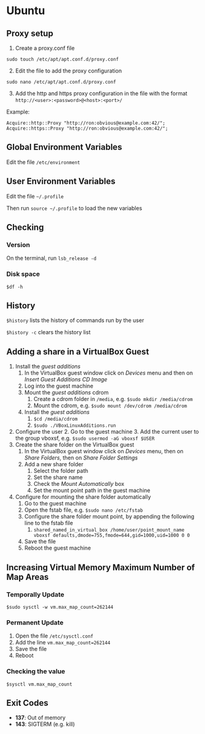 # Ubuntu

## Proxy setup
1. Create a proxy.conf file
```
sudo touch /etc/apt/apt.conf.d/proxy.conf
```

2. Edit the file to add the proxy configuration
```
sudo nano /etc/apt/apt.conf.d/proxy.conf
```

3. Add the http and https proxy configuration in the file with the format `http://<user>:<password>@<host>:<port>/`

Example:
```
Acquire::http::Proxy "http://ron:obvious@example.com:42/";
Acquire::https::Proxy "http://ron:obvious@example.com:42/";
```
## Global Environment Variables

Edit the file `/etc/environment`

## User Environment Variables

Edit the file `~/.profile`

Then run `source ~/.profile` to load the new variables

## Checking 

### Version

On the terminal, run `lsb_release -d`

### Disk space

`$df -h`

## History

`$history` lists the history of commands run by the user

`$history -c` clears the history list

## Adding a share in a VirtualBox Guest

1. Install the _guest additions_ 
    1. In the VirtualBox guest window click on _Devices_ menu and then on _Insert Guest Additions CD Image_
    2. Log into the guest machine
    3. Mount the _guest additions_ cdrom
        1. Create a cdrom folder in `/media`, e.g. `$sudo mkdir /media/cdrom`
        2. Mount the cdrom, e.g. `$sudo mount /dev/cdrom /media/cdrom`
    4. Install the _guest additions_
        1. `$cd /media/cdrom`
        2. `$sudo ./VBoxLinuxAdditions.run`
2. Configure the user
    2. Go to the guest machine
    3. Add the current user to the group vboxsf, e.g. `$sudo usermod -aG vboxsf $USER`
3. Create the share folder on the VirtualBox guest
    1. In the VirtualBox guest window click on _Devices_ menu, then on _Share Folders_, then on _Share Folder Settings_
    2. Add a new share folder
        1. Select the folder path
        2. Set the share name
        3. Check the _Mount Automatically_ box
        4. Set the mount point path in the guest machine
4. Configure for mounting the share folder automatically
    1. Go to the guest machine
    2. Open the fstab file, e.g. `$sudo nano /etc/fstab`
    3. Configure the share folder mount point, by appending the following line to the fstab file
        1. `shared_named_in_virtual_box /home/user/point_mount_name vboxsf defaults,dmode=755,fmode=644,gid=1000,uid=1000 0 0`
    4. Save the file
    5. Reboot the guest machine
    
 ## Increasing Virtual Memory Maximum Number of Map Areas 
 
### Temporally Update
 `$sudo sysctl -w vm.max_map_count=262144`
 
### Permanent Update
1. Open the file `/etc/sysctl.conf`
2. Add the line `vm.max_map_count=262144`
3. Save the file
4. Reboot

### Checking the value
`$sysctl vm.max_map_count`

## Exit Codes

 - **137**: Out of memory
 - **143**: SIGTERM (e.g. kill)
